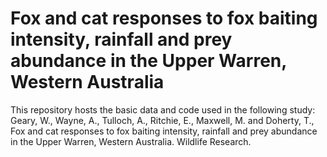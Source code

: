 # Fox and cat responses to fox baiting intensity, rainfall and prey abundance in the Upper Warren, Western Australia

This repository hosts the basic data and code used in the following study:
Geary, W., Wayne, A., Tulloch, A., Ritchie, E., Maxwell, M. and Doherty, T., Fox and cat responses to fox baiting intensity, rainfall and prey abundance in the Upper Warren, Western Australia. Wildlife Research.
